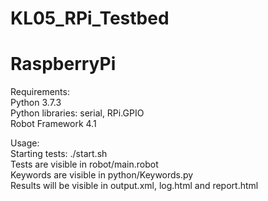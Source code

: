 # KL05_RPi_Testbed

# RaspberryPi
Requirements:  
Python 3.7.3  
Python libraries: serial, RPi.GPIO  
Robot Framework 4.1  
  
Usage:  
Starting tests: ./start.sh  
Tests are visible in robot/main.robot  
Keywords are visible in python/Keywords.py  
Results will be visible in output.xml, log.html and report.html
